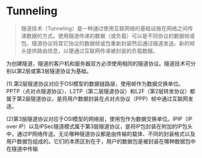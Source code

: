 # Tunneling

>隧道技术（Tunneling）是一种通过使用互联网络的基础设施在网络之间传递数据的方式。使用隧道传递的数据（或负载）可以是不同协议的数据帧或包。隧道协议将其它协议的数据帧或包重新封装然后通过隧道发送。新的帧头提供路由信息，以便通过互联网传递被封装的负载数据。

为创建隧道，隧道的客户机和服务器双方必须使用相同的隧道协议。隧道技术可分别以第2层或第3层隧道协议为基础。

(1).第2层隧道协议对应于OSI模型的数据链路层，使用帧作为数据交换单位。PPTP（点对点隧道协议）、L2TP（第二层隧道协议）和L2F（第2层转发协议）都属于第2层隧道协议，是将用户数据封装在点对点协议（PPP）帧中通过互联网发送。

(2)第3层隧道协议对应于OSI模型的网络层，使用包作为数据交换单位。IPIP（IP over IP）以及IPSec隧道模式属于第3层隧道协议，是将IP包封装在附加的IP包头中，通过IP网络传送。无论哪种隧道协议都是由传输的载体、不同的封装格式以及用户数据包组成的。它们的本质区别在于，用户的数据包是被封装在哪种数据包中在隧道中传输
